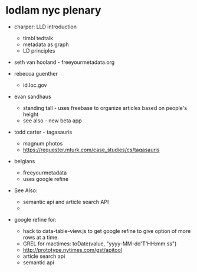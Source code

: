 lodlam nyc plenary
==================

* charper: LLD introduction
	* timbl tedtalk
	* metadata as graph
	* LD principles
* seth van hooland - freeyourmetadata.org
* rebecca guenther
	* id.loc.gov
* evan sandhaus
	* standing tall - uses freebase to organize articles based on people's height 
	* see also - new beta app
* todd carter - tagasauris
	* magnum photos
	* https://requester.mturk.com/case_studies/cs/tagasauris
* belgians
	* freeyourmetadata
	* uses google refine

* See Also:
	* semantic api and article search API
	*  

* google refine for:
	* hack to data-table-view.js to get google refine to give option of more rows at a time.  
	* GREL for mactimes: toDate(value, "yyyy-MM-dd'T'HH:mm:ss")
	* http://prototype.nytimes.com/gst/apitool
	* article search api
	* semantic api
